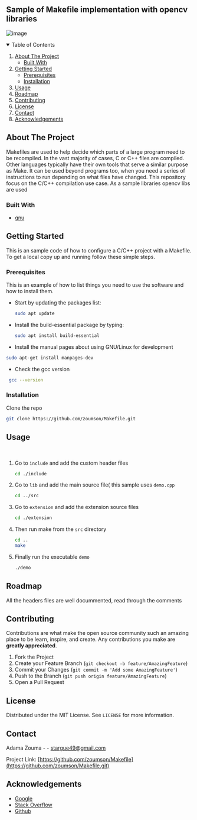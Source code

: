 ## Sample of Makefile implementation with opencv libraries

![image](https://user-images.githubusercontent.com/38358621/120076520-7d255680-c0d8-11eb-9541-a1c56c320c5b.png)

<!-- TABLE OF CONTENTS -->
<details open="open">
  <summary>Table of Contents</summary>
  <ol>
    <li>
      <a href="#about-the-project">About The Project</a>
      <ul>
        <li><a href="#built-with">Built With</a></li>
      </ul>
    </li>
    <li>
      <a href="#getting-started">Getting Started</a>
      <ul>
        <li><a href="#prerequisites">Prerequisites</a></li>
        <li><a href="#installation">Installation</a></li>
      </ul>
    </li>
    <li><a href="#usage">Usage</a></li>
    <li><a href="#roadmap">Roadmap</a></li>
    <li><a href="#contributing">Contributing</a></li>
    <li><a href="#license">License</a></li>
    <li><a href="#contact">Contact</a></li>
    <li><a href="#acknowledgements">Acknowledgements</a></li>
  </ol>
</details>



<!-- ABOUT THE PROJECT -->
## About The Project

<!-- [![Product Name Screen Shot][product-screenshot]](https://example.com) -->

Makefiles are used to help decide which parts of a large program need to be recompiled. In the vast majority of cases, C or C++ files are compiled. Other languages typically have their own tools that serve a similar purpose as Make. It can be used beyond programs too, when you need a series of instructions to run depending on what files have changed. This repository focus on the C/C++ compilation use case. As a sample libraries opencv libs are used
### Built With


* [gnu](https://www.gnu.org/)



<!-- GETTING STARTED -->
## Getting Started

This is an sample code of how to configure a C/C++ project with a Makefile.
<br>
To get a local copy up and running follow these simple steps.

### Prerequisites

This is an example of how to list things you need to use the software and how to install them.
* Start by updating the packages list:
  ```sh
  sudo apt update
  ```
* Install the build-essential package by typing:
  ```sh
  sudo apt install build-essential
  ```
 * Install the manual pages about using GNU/Linux for development
  ```sh
  sudo apt-get install manpages-dev 
  ```
 * Check the gcc version 
 ```sh
  gcc --version
  ```

  
### Installation

Clone the repo
   ```sh
   git clone https://github.com/zoumson/Makefile.git
   ```


<!-- USAGE EXAMPLES -->
## Usage
<br>

1. Go to `include` and add the custom header files
   ```sh
   cd ./include
   ```
2. Go to `lib` and add the main source file( this sample uses `demo.cpp`
   ```sh
   cd ../src
   ```
3. Go to `extension` and add the extension source files
   ```sh
   cd ./extension
   ```
4. Then run make from the `src` directory
   ```sh
   cd ..
   make
   ```
5. Finally run the executable `demo` 
   ```sh
   ./demo
   ```
   
      
   
<!-- ROADMAP -->
## Roadmap

All the headers files are well docummented, read through the comments



<!-- CONTRIBUTING -->
## Contributing

Contributions are what make the open source community such an amazing place to be learn, inspire, and create. Any contributions you make are **greatly appreciated**.

1. Fork the Project
2. Create your Feature Branch (`git checkout -b feature/AmazingFeature`)
3. Commit your Changes (`git commit -m 'Add some AmazingFeature'`)
4. Push to the Branch (`git push origin feature/AmazingFeature`)
5. Open a Pull Request



<!-- LICENSE -->
## License

Distributed under the MIT License. See `LICENSE` for more information.



<!-- CONTACT -->
## Contact

Adama Zouma - <!-- [@your_twitter](https://twitter.com/your_username) -->- stargue49@gmail.com

Project Link: [https://github.com/zoumson/Makefile](https://github.com/zoumson/Makefile.git)



<!-- ACKNOWLEDGEMENTS -->
## Acknowledgements
* [Google](https://www.google.com/)
* [Stack Overflow](https://stackoverflow.com/)
* [Github](https://github.com/)



<!-- MARKDOWN LINKS & IMAGES -->
<!-- https://www.markdownguide.org/basic-syntax/#reference-style-links -->
<!-- 
[contributors-shield]: https://img.shields.io/github/contributors/othneildrew/Best-README-Template.svg?style=for-the-badge
[contributors-url]: https://github.com/othneildrew/Best-README-Template/graphs/contributors
[forks-shield]: https://img.shields.io/github/forks/othneildrew/Best-README-Template.svg?style=for-the-badge
[forks-url]: https://github.com/othneildrew/Best-README-Template/network/members
[stars-shield]: https://img.shields.io/github/stars/othneildrew/Best-README-Template.svg?style=for-the-badge
[stars-url]: https://github.com/othneildrew/Best-README-Template/stargazers
[issues-shield]: https://img.shields.io/github/issues/othneildrew/Best-README-Template.svg?style=for-the-badge
[issues-url]: https://github.com/othneildrew/Best-README-Template/issues
[license-shield]: https://img.shields.io/github/license/othneildrew/Best-README-Template.svg?style=for-the-badge
[license-url]: https://github.com/othneildrew/Best-README-Template/blob/master/LICENSE.txt
[linkedin-shield]: https://img.shields.io/badge/-LinkedIn-black.svg?style=for-the-badge&logo=linkedin&colorB=555
[linkedin-url]: https://linkedin.com/in/othneildrew
[product-screenshot]: images/screenshot.png
-->




